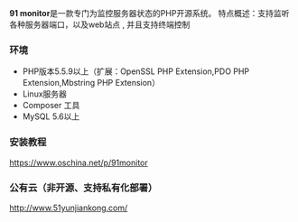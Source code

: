 
**91 monitor**是一款专门为监控服务器状态的PHP开源系统。
特点概述：支持监听各种服务器端口，以及web站点 , 并且支持终端控制
### 环境
- PHP版本5.5.9以上（扩展：OpenSSL PHP Extension,PDO PHP Extension,Mbstring PHP Extension）
- Linux服务器
- Composer 工具
- MySQL 5.6以上

### 安装教程
https://www.oschina.net/p/91monitor


### 公有云（非开源、支持私有化部署）
http://www.51yunjiankong.com/
